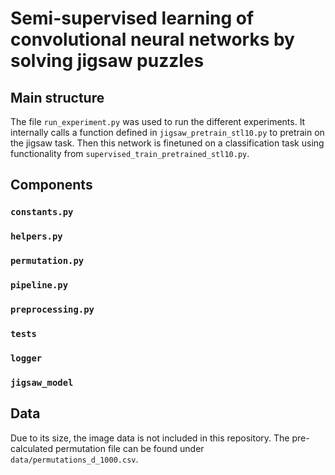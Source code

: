 # Semi-supervised learning of convolutional neural networks by solving jigsaw puzzles

## Main structure

The file `run_experiment.py` was used to run the different experiments. 
It internally calls a function defined in `jigsaw_pretrain_stl10.py` to pretrain on the jigsaw task.
Then this network is finetuned on a classification task using functionality from `supervised_train_pretrained_stl10.py`.

## Components 

### `constants.py`

### `helpers.py`

### `permutation.py`

### `pipeline.py`

### `preprocessing.py`

### `tests`

### `logger`

### `jigsaw_model`

## Data

Due to its size, the image data is not included in this repository.
The pre-calculated permutation file can be found under `data/permutations_d_1000.csv`.
